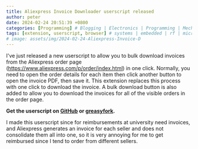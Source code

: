 ```yaml
---
title: Aliexpress Invoice Downloader userscript released
author: peter
date: 2024-02-24 20:51:39 +0800
categories: [Programming] # Blogging | Electronics | Programming | Mechanical
tags: [extension, userscript, browser] # systems | embedded | rf | microwave | electronics | solidworks | automation
# image: assets/img/2024-02-24-Aliexpress-Invoice-D
---
```


I've just released a new userscript to allow you to bulk download invoices from the Aliexpress order page (https://www.aliexpress.com/p/order/index.html) in one click. Normally, you need to open the order details for each item then click another button to open the invoice PDF, then save it. This extension replaces this process with one click to download the invoice. A bulk download button is also added to allow you to download the invoices for all of the visible orders in the order page.

**Get the userscript on [GitHub](https://github.com/peter-tanner/AliExpress-Invoice-Downloader) or [greasyfork](https://greasyfork.org/en/scripts/488177-aliexpress-invoice-downloader).**

I made this userscript since for reimbursements at university need invoices, and Aliexpress generates an invoice for each seller and does not consolidate them all into one, so it is very annoying for me to get reimbursed since I tend to order from different sellers.
